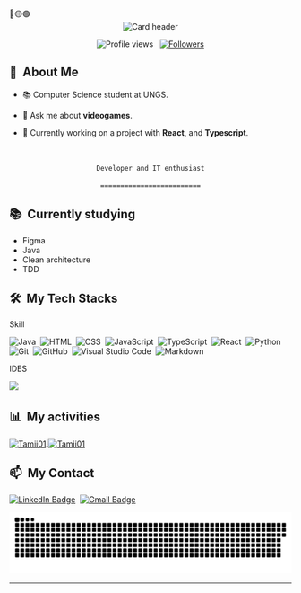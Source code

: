 <div>
🔴🟡🟢

<br>

</div>


<div align="center">
  <img src="https://i.pinimg.com/originals/f0/f0/d9/f0f0d932d6e39c7af5aa305cbd8da735.gif" alt="Card header"/>
</div>

<p align="center">
  <img src="https://komarev.com/ghpvc/?username=Tamii01&color=blueviolet" alt="Profile views" />
  &nbsp;
  <a href="https://github.com/Tamii01?tab=followers">
    <img src="https://img.shields.io/github/followers/Tamii01?style=social" alt="Followers" />
  </a>
</p>


<div>

  ## 🧭 &nbsp;About Me

  - 📚 Computer Science student at UNGS.
    
  - 💬 Ask me about **videogames**.

  - 🌱 Currently working on a project with **React**, and **Typescript**.

  <br>
  

</div>


<div align="center">

  `Developer and IT enthusiast`
  <br>

  `=========================`
  <br>

</div>


<div>

  ## 📚 &nbsp;Currently studying

  - Figma
  - Java
  - Clean architecture
  - TDD

</div>


<div>

  ## 🛠️ &nbsp;My Tech Stacks

  <p>Skill</p>
  
  ![Java](https://img.shields.io/badge/JAVA-%E2%80%A2-red)&nbsp;
  ![HTML](https://img.shields.io/badge/-HTML-0D1117?style=flat&logo=HTML5)&nbsp;
  ![CSS](https://img.shields.io/badge/-CSS-0D1117?style=flat&logo=CSS3&logoColor=1572B6)&nbsp;
  ![JavaScript](https://img.shields.io/badge/-JavaScript-0D1117?style=flat&logo=javascript)&nbsp;
  ![TypeScript](https://img.shields.io/badge/-TypeScript-0D1117?style=flat&logo=typescript)&nbsp;
  ![React](https://img.shields.io/badge/-React-0D1117?style=flat&logo=react)&nbsp;
  ![Python](https://img.shields.io/badge/-Python-0D1117?style=flat&logo=python)&nbsp;
  ![Git](https://img.shields.io/badge/-Git-0D1117?style=flat&logo=git)&nbsp;
  ![GitHub](https://img.shields.io/badge/-GitHub-0D1117?style=flat&logo=github)&nbsp;
  ![Visual Studio Code](https://img.shields.io/badge/-VS%20Code-0D1117?style=flat&logo=visual-studio-code&logoColor=007ACC)&nbsp;
  ![Markdown](https://img.shields.io/badge/-Markdown-0D1117?style=flat&logo=markdown)

  <p>IDES</p>
  <a href="">
    <img src="https://skillicons.dev/icons?i=visualstudio,vscode,eclipse" />
  </a>

</div>


<div>

  ## 📊 &nbsp;My activities
  <a href="https://github.com/Tamii01">
    <img width=450 height=170 align="center" alt="Tamii01" src="https://github-readme-stats.vercel.app/api?username=Tamii01&theme=midnight-purple&show_icons=true&bg_color=0D1117&hide_border=true&count_private=true" />
  </a>
  <a href="https://github.com/Tamii01">
    <img align="center" alt="Tamii01" src="https://github-readme-stats.vercel.app/api/top-langs/?username=Tamii01&theme=midnight-purple&layout=compact&bg_color=0D1117&hide_border=true&count_private=true" />
  </a>
</div>

<div>

  ## 📫 &nbsp;My Contact

  <!-- [![Portfolio Badge](https://img.shields.io/badge/-Portifolio-blueviolet?style=flat-square&logo=Portfolio&logoColor=white)](https://pepyn0.github.io/)&nbsp; -->
  [![LinkedIn Badge](https://img.shields.io/badge/-Pablo_Silva-blue?style=flat-square&logo=Linkedin&logoColor=white&link=https://www.linkedin.com/in/pablodsilva/)](https://www.linkedin.com/in/tamara-pucheta/)&nbsp;
  [![Gmail Badge](https://img.shields.io/badge/-pablo.pds100@gmail.com-red?style=flat-square&logo=Gmail&logoColor=white)](mailto:tamii.pucheta1901@gmail.com)&nbsp;

</div>


<!-- ![Snake animation](https://github.com/Pepyn0/Pepyn0/blob/output/github-contribution-grid-snake.svg) -->

<div>
  <img src="https://github.com/Pepyn0/Pepyn0/raw/output/github-contribution-grid-snake.svg" alt="snake"></center>
</div>

<!-- ## 📚 &nbsp;My Projects -->


------
